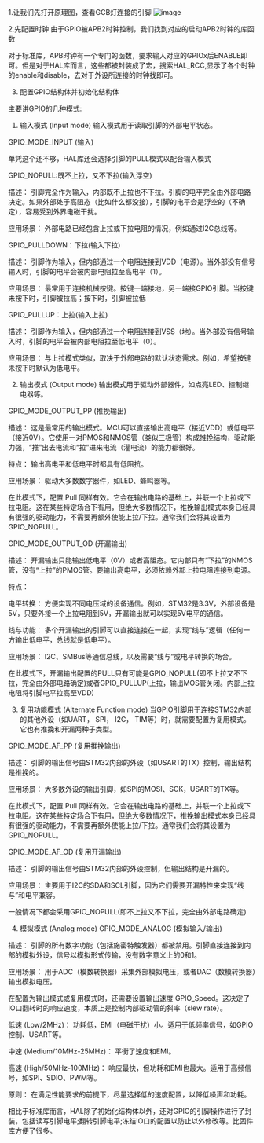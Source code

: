   1.让我们先打开原理图，查看GCB灯连接的引脚
  ![image](https://github.com/user-attachments/assets/ec04224a-4dcd-4008-8dff-c53d7ee674b9)
  
  
  2.先配置时钟
  由于GPIO被APB2时钟控制，我们找到对应的启动APB2时钟的库函数

  对于标准库，APB时钟有一个专门的函数，要求输入对应的GPIOx后ENABLE即可。但是对于HAL库而言，这些都被封装成了宏，搜索HAL_RCC,显示了各个时钟的enable和disable，去对于外设所连接的时钟找即可。

  3. 配置GPIO结构体并初始化结构体

  主要讲GPIO的几种模式:
  1. 输入模式 (Input mode)
  输入模式用于读取引脚的外部电平状态。

  GPIO_MODE_INPUT (输入)
  
  单凭这个还不够，HAL库还会选择引脚的PULL模式以配合输入模式

  GPIO_NOPULL:既不上拉，又不下拉(输入浮空)
  
  描述： 引脚完全作为输入，内部既不上拉也不下拉。引脚的电平完全由外部电路决定。如果外部处于高阻态（比如什么都没接），引脚的电平会是浮空的（不确定），容易受到外界电磁干扰。

  应用场景： 外部电路已经包含上拉或下拉电阻的情况，例如通过I2C总线等。
  
  GPIO_PULLDOWN：下拉(输入下拉)
  
  描述： 引脚作为输入，但内部通过一个电阻连接到VDD（电源）。当外部没有信号输入时，引脚的电平会被内部电阻拉至高电平（1）。

  应用场景： 最常用于连接机械按键。按键一端接地，另一端接GPIO引脚。当按键未按下时，引脚被拉高；按下时，引脚被拉低
  
  GPIO_PULLUP：上拉(输入上拉)

  描述： 引脚作为输入，但内部通过一个电阻连接到VSS（地）。当外部没有信号输入时，引脚的电平会被内部电阻拉至低电平（0）。

  应用场景： 与上拉模式类似，取决于外部电路的默认状态需求。例如，希望按键未按下时默认为低电平。

  2. 输出模式 (Output mode)
  输出模式用于驱动外部器件，如点亮LED、控制继电器等。
  
  GPIO_MODE_OUTPUT_PP (推挽输出)
  
  描述： 这是最常用的输出模式。MCU可以直接输出高电平（接近VDD）或低电平（接近0V）。它使用一对PMOS和NMOS管（类似三极管）构成推挽结构，驱动能力强，“推”出去电流和“拉”进来电流（灌电流）的能力都很好。
  
  特点： 输出高电平和低电平时都具有低阻抗。
  
  应用场景： 驱动大多数数字器件，如LED、蜂鸣器等。

  在此模式下，配置 Pull 同样有效。它会在输出电路的基础上，并联一个上拉或下拉电阻。这在某些特定场合下有用，但绝大多数情况下，推挽输出模式本身已经具有很强的驱动能力，不需要再额外使能上拉/下拉。通常我们会将其设置为 GPIO_NOPULL。
  
  GPIO_MODE_OUTPUT_OD (开漏输出)
  
  描述： 开漏输出只能输出低电平（0V）或者高阻态。它内部只有“下拉”的NMOS管，没有“上拉”的PMOS管。要输出高电平，必须依赖外部上拉电阻连接到电源。
  
  特点：
  
  电平转换： 方便实现不同电压域的设备通信。例如，STM32是3.3V，外部设备是5V，只要外接一个上拉电阻到5V，开漏输出就可以实现5V电平的通信。
  
  线与功能： 多个开漏输出的引脚可以直接连接在一起，实现“线与”逻辑（任何一方输出低电平，总线就是低电平）。
  
  应用场景： I2C、SMBus等通信总线，以及需要“线与”或电平转换的场合。

  在此模式下，开漏输出配置的PULL只有可能是GPIO_NOPULL(即不上拉又不下拉，完全由外部电路确定)或者GPIO_PULLUP(上拉，输出MOS管关闭。内部上拉电阻将引脚电平拉高至VDD)
   
  3. 复用功能模式 (Alternate Function mode)
  当GPIO引脚用于连接STM32内部的其他外设（如UART， SPI， I2C， TIM等）时，就需要配置为复用模式。它也有推挽和开漏两种子类型。
  
  GPIO_MODE_AF_PP (复用推挽输出)
  
  描述： 引脚的输出信号由STM32内部的外设（如USART的TX）控制，输出结构是推挽的。
  
  应用场景： 大多数外设的输出引脚，如SPI的MOSI、SCK，USART的TX等。

  在此模式下，配置 Pull 同样有效。它会在输出电路的基础上，并联一个上拉或下拉电阻。这在某些特定场合下有用，但绝大多数情况下，推挽输出模式本身已经具有很强的驱动能力，不需要再额外使能上拉/下拉。通常我们会将其设置为 GPIO_NOPULL。
  
  GPIO_MODE_AF_OD (复用开漏输出)
  
  描述： 引脚的输出信号由STM32内部的外设控制，但输出结构是开漏的。
  
  应用场景： 主要用于I2C的SDA和SCL引脚，因为它们需要开漏特性来实现“线与”和电平兼容。

  一般情况下都会采用GPIO_NOPULL(即不上拉又不下拉，完全由外部电路确定)
  
  4. 模拟模式 (Analog mode)
  GPIO_MODE_ANALOG (模拟输入/输出)
  
  描述： 引脚的所有数字功能（包括施密特触发器）都被禁用。引脚直接连接到内部的模拟外设，信号以模拟形式传输，没有数字意义上的0和1。
  
  应用场景： 用于ADC（模数转换器）采集外部模拟电压，或者DAC（数模转换器）输出模拟电压。
      
    
在配置为输出模式或复用模式时，还需要设置输出速度 GPIO_Speed。这决定了IO口翻转时的响应速度，本质上是控制内部驱动管的斜率（slew rate）。

低速 (Low/2MHz)： 功耗低，EMI（电磁干扰）小。适用于低频率信号，如GPIO控制、USART等。

中速 (Medium/10MHz-25MHz)： 平衡了速度和EMI。

高速 (High/50MHz-100MHz)： 响应最快，但功耗和EMI也最大。适用于高频信号，如SPI、SDIO、PWM等。

原则： 在满足性能要求的前提下，尽量选择低的速度配置，以降低噪声和功耗。

相比于标准库而言，HAL除了初始化结构体以外，还对GPIO的引脚操作进行了封装，包括读写引脚电平;翻转引脚电平;冻结IO口的配置以防止以外修改等。比固件库方便了很多。
